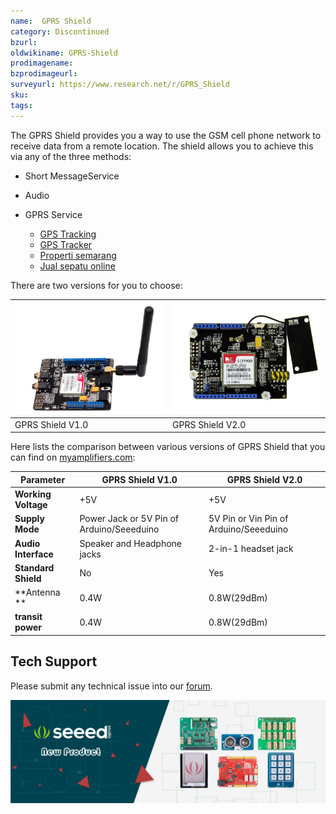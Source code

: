 ```yaml
---
name:  GPRS Shield‏‎
category: Discontinued
bzurl:
oldwikiname: GPRS-Shield‏‎
prodimagename:
bzprodimageurl:
surveyurl: https://www.research.net/r/GPRS_Shield
sku:
tags:
---
```


The GPRS Shield provides you a way to use the GSM cell phone network to receive data from a remote location. The shield allows you to achieve this via any of the three methods:

- Short MessageService

- Audio

- GPRS Service
    - [GPS Tracking](http://vamostech.com/gps-tracking)
    - [GPS Tracker](http://vamostech.com/gps-tracking)
    - [Properti semarang](http://www.raywhitesemarang.com)
    - [Jual sepatu online](http://mariposa-store.com/)

There are two versions for you to choose:

|![](https://github.com/SeeedDocument/GPRS-Shield/raw/master/img/GPRS_shield_v1.4.jpg)|![](https://github.com/SeeedDocument/GPRS-Shield/raw/master/img/GPRSshield_01.jpg)|
|---|---|
|GPRS Shield V1.0|GPRS Shield V2.0|

Here lists the comparison between various versions of GPRS Shield that you can find on [myamplifiers.com](http://www.myamplifiers.com/):

|  Parameter|GPRS Shield V1.0|GPRS Shield V2.0|
|---|---|---|
|  **Working Voltage** | +5V|+5V  |   
|  **Supply Mode**|Power Jack or 5V Pin of Arduino/Seeeduino|5V Pin or Vin Pin of Arduino/Seeeduino |   
| **Audio Interface**|Speaker and Headphone jacks|2-in-1 headset jack  |   
| **Standard Shield**|No|Yes  |
|  **Antenna **|0.4W|0.8W(29dBm)  |   
|**transit power**|0.4W|0.8W(29dBm)|

## Tech Support
Please submit any technical issue into our [forum](http://forum.seeedstudio.com/). <br /><p style="text-align:center"><a href="https://www.seeedstudio.com/act-4.html" target="_blank"><img src="https://github.com/SeeedDocument/Wiki_Banner/raw/master/new_product.jpg" /></a></p>